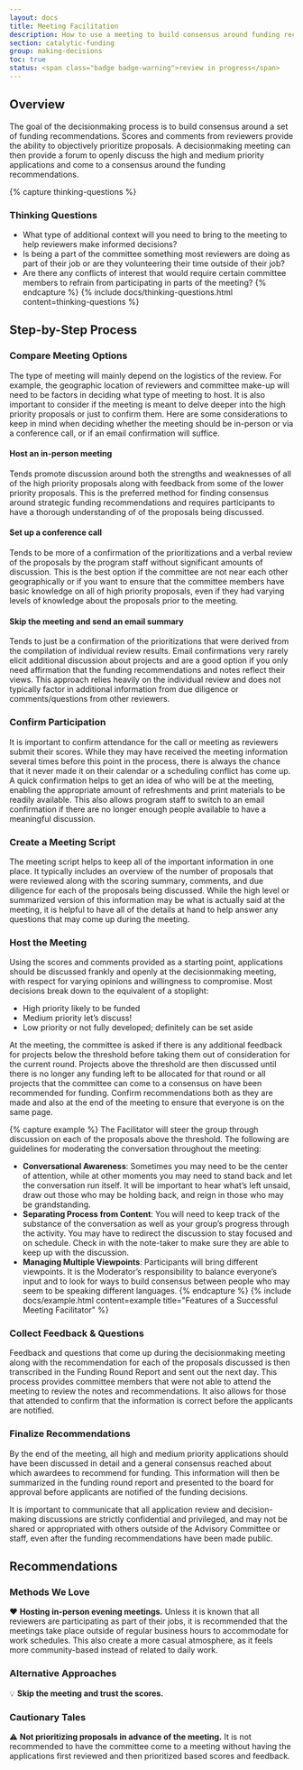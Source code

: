 ```yaml
---
layout: docs
title: Meeting Facilitation
description: How to use a meeting to build consensus around funding recommendations.
section: catalytic-funding
group: making-decisions
toc: true
status: <span class="badge badge-warning">review in progress</span>
---
```


## Overview

The goal of the decisionmaking process is to build consensus around a set of funding recommendations. Scores and comments from reviewers provide the ability to objectively prioritize proposals. A decisionmaking meeting can then provide a forum to openly discuss the high and medium priority applications and come to a consensus around the funding recommendations.

{% capture thinking-questions %}
### Thinking Questions

* What type of additional context will you need to bring to the meeting to help reviewers make informed decisions?
* Is being a part of the committee something most reviewers are doing as part of their job or are they volunteering their time outside of their job?
* Are there any conflicts of interest that would require certain committee members to refrain from participating in parts of the meeting?
{% endcapture %}
{% include docs/thinking-questions.html content=thinking-questions %}

## Step-by-Step Process

### Compare Meeting Options

The type of meeting will mainly depend on the logistics of the review. For example, the geographic location of reviewers and committee make-up will need to be factors in deciding what type of meeting to host. It is also important to consider if the meeting is meant to delve deeper into the high priority proposals or just to confirm them. Here are some considerations to keep in mind when deciding whether the meeting should be in-person or via a conference call, or if an email confirmation will suffice.

#### Host an in-person meeting

Tends promote discussion around both the strengths and weaknesses of all of the high priority proposals along with feedback from some of the lower priority proposals. This is the preferred method for finding consensus around strategic funding recommendations and requires participants to have a thorough understanding of of the proposals being discussed.

#### Set up a conference call

Tends to be more of a confirmation of the prioritizations and a verbal review of the proposals by the program staff without significant amounts of discussion. This is the best option if the committee are not near each other geographically or if you want to ensure that the committee members have basic knowledge on all of high priority proposals, even if they had varying levels of knowledge about the proposals prior to the meeting.

#### Skip the meeting and send an email summary

Tends to just be a confirmation of the prioritizations that were derived from the compilation of individual review results. Email confirmations very rarely elicit additional discussion about projects and are a good option if you only need affirmation that the funding recommendations and notes reflect their views. This approach relies heavily on the individual review and does not typically factor in additional information from due diligence or comments/questions from other reviewers.

### Confirm Participation

It is important to confirm attendance for the call or meeting as reviewers submit their scores. While they may have received the meeting information several times before this point in the process, there is always the chance that it never made it on their calendar or a scheduling conflict has come up. A quick confirmation helps to get an idea of who will be at the meeting, enabling the appropriate amount of refreshments and print materials to be readily available. This also allows program staff to switch to an email confirmation if there are no longer enough people available to have a meaningful discussion.

### Create a Meeting Script

The meeting script helps to keep all of the important information in one place. It typically includes an overview of the number of proposals that were reviewed along with the scoring summary, comments, and due diligence for each of the proposals being discussed. While the high level or summarized version of this information may be what is actually said at the meeting, it is helpful to have all of the details at hand to help answer any questions that may come up during the meeting.

### Host the Meeting

Using the scores and comments provided as a starting point, applications should be discussed frankly and openly at the decisionmaking meeting, with respect for varying opinions and willingness to compromise. Most decisions break down to the equivalent of a stoplight:

* <span class="badge badge-success">High priority</span> likely to be funded
* <span class="badge badge-warning">Medium priority</span> let’s discuss!
* <span class="badge badge-danger">Low priority</span> or not fully developed; definitely can be set aside

At the meeting, the committee is asked if there is any additional feedback for projects below the threshold before taking them out of consideration for the current round. Projects above the threshold are then discussed until there is no longer any funding left to be allocated for that round or all projects that the committee can come to a consensus on have been recommended for funding. Confirm recommendations both as they are made and also at the end of the meeting to ensure that everyone is on the same page.

{% capture example %}
The Facilitator will steer the group through discussion on each of the proposals above the threshold. The following are guidelines for moderating the conversation throughout the meeting:

* **Conversational Awareness**: Sometimes you may need to be the center of attention, while at other moments you may need to stand back and let the conversation run itself. It will be important to hear what’s left unsaid, draw out those who may be holding back, and reign in those who may be grandstanding.
* **Separating Process from Content**: You will need to keep track of the substance of the conversation as well as your group’s progress through the activity. You may have to redirect the discussion to stay focused and on schedule. Check in with the note-taker to make sure they are able to keep up with the discussion.
* **Managing Multiple Viewpoints**: Participants will bring different viewpoints. It is the Moderator’s responsibility to balance everyone’s input and to look for ways to build consensus between people who may seem to be speaking different languages.
{% endcapture %}
{% include docs/example.html content=example title="Features of a Successful Meeting Facilitator" %}

### Collect Feedback & Questions

Feedback and questions that come up during the decisionmaking meeting along with the recommendation for each of the proposals discussed is then transcribed in the Funding Round Report and sent out the next day. This process provides committee members that were not able to attend the meeting to review the notes and recommendations. It also allows for those that attended to confirm that the information is correct before the applicants are notified.

### Finalize Recommendations

By the end of the meeting, all high and medium priority applications should have been discussed in detail and a general consensus reached about which awardees to recommend for funding. This information will then be summarized in the funding round report and presented to the board for approval before applicants are notified of the funding decisions.

It is important to communicate that all application review and decision-making discussions are strictly confidential and privileged, and may not be shared or appropriated with others outside of the Advisory Committee or staff, even after the funding recommendations have been made public.  

## Recommendations

### Methods We Love

:heart: **Hosting in-person evening meetings.** Unless it is known that all reviewers are participating as part of their jobs, it is recommended that the meetings take place outside of regular business hours to accommodate for work schedules. This also create a more casual atmosphere, as it feels more community-based instead of related to daily work.

### Alternative Approaches

:bulb: **Skip the meeting and trust the scores.**

### Cautionary Tales

:warning: **Not prioritizing proposals in advance of the meeting.** It is not recommended to have the committee come to a meeting without having the applications first reviewed and then prioritized based scores and feedback.

